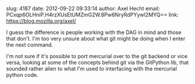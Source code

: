 slug:    4187
date:    2012-09-22 09:33:14
author:  Axel Hecht
email:   PCxqp6OLHniP.H4rzXUsEtUMZmG2W.8Pw6NryRdPYywl2MYQ==
link:     https://blog.mozilla.org/axel/

I guess the difference is people working with the DAG in mind and
those that don't. I'm too very unsure about what git might be doing
when I enter the next command.

I'm not sure if it's possible to port mercurial over to the git
backend or vice versa, looking at some of the concepts behind git via
the GitPython lib, that sounded rather alien to what I'm used to
interfacing with the mercurial python code.

